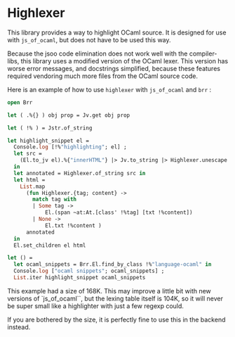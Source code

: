 # Highlexer 

This library provides a way to highlight OCaml source. It is designed for use
with `js_of_ocaml`, but does not have to be used this way. 

Because the jsoo code elimination does not work well with the compiler-libs,
this library uses a modified version of the OCaml lexer. This version has
worse error messages, and docstrings simplified, because these features
required vendoring much more files from the OCaml source code.
  
Here is an example of how to use `highlexer` with `js_of_ocaml` and `brr` :

```ocaml
open Brr

let ( .%{} ) obj prop = Jv.get obj prop

let ( !% ) = Jstr.of_string

let highlight_snippet el =
  Console.log [!%"highlighting"; el] ;
  let src =
    (El.to_jv el).%{"innerHTML"} |> Jv.to_string |> Highlexer.unescape
  in
  let annotated = Highlexer.of_string src in
  let html =
    List.map
      (fun Highlexer.{tag; content} ->
        match tag with
        | Some tag ->
            El.(span ~at:At.[class' !%tag] [txt !%content])
        | None ->
            El.txt !%content )
      annotated
  in
  El.set_children el html

let () =
  let ocaml_snippets = Brr.El.find_by_class !%"language-ocaml" in
  Console.log ["ocaml snippets"; ocaml_snippets] ;
  List.iter highlight_snippet ocaml_snippets
```

This example had a size of 168K. This may improve a little bit with new versions
of `js_of_ocaml``, but the lexing table itself is 104K, so it will never be
super small like a highlighter with just a few regexp could.

If you are bothered by the size, it is perfectly fine to use this in the backend
instead.